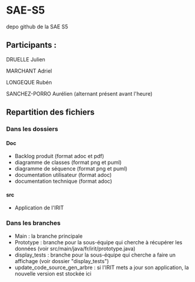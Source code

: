 # SAE-S5
depo github de la SAE S5

## Participants : 

DRUELLE Julien

MARCHANT Adriel

LONGEQUE Rubén

SANCHEZ-PORRO Aurélien (alternant présent avant l'heure) 


## Repartition des fichiers

### Dans les dossiers

#### Doc
* Backlog produit (format adoc et pdf)
* diagramme de classes (format png et puml)
* diagramme de séquence (format png et puml)
* documentation utilisateur (format adoc)
* documentation technique (format adoc)

#### src

* Application de l'IRIT


### Dans les branches

* Main : la branche principale
* Prototype : branche pour la sous-équipe qui cherche à récupérer les données (voir src/main/java/fr/irit/prototype.java)
* display_tests : branche pour la sous-équipe qui cherche a faire un affichage (voir dossier "display_tests")
* update_code_source_gen_arbre : si l'IRIT mets a jour son application, la nouvelle version est stockée ici 

